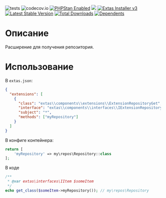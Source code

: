 ![tests](https://github.com/jeyroik/extas-repositories-get/workflows/PHP%20Composer/badge.svg?branch=master&event=push)
![codecov.io](https://codecov.io/gh/jeyroik/extas-repositories-get/coverage.svg?branch=master)
<a href="https://github.com/phpstan/phpstan"><img src="https://img.shields.io/badge/PHPStan-enabled-brightgreen.svg?style=flat" alt="PHPStan Enabled"></a> 
<a href="https://codeclimate.com/github/jeyroik/extas-repositories-get/maintainability"><img src="https://api.codeclimate.com/v1/badges/62260857ba00ea43a0dd/maintainability" /></a>
<a href="https://github.com/jeyroik/extas-installer/" title="Extas Installer v3"><img alt="Extas Installer v3" src="https://img.shields.io/badge/installer-v3-green"></a>
[![Latest Stable Version](https://poser.pugx.org/jeyroik/extas-repositories-get/v)](//packagist.org/packages/jeyroik/extas-q-crawlers)
[![Total Downloads](https://poser.pugx.org/jeyroik/extas-repositories-get/downloads)](//packagist.org/packages/jeyroik/extas-q-crawlers)
[![Dependents](https://poser.pugx.org/jeyroik/extas-repositories-get/dependents)](//packagist.org/packages/jeyroik/extas-q-crawlers)

# Описание

Расширение для получения репозитория.

# Использование

В `extas.json`:

```json
{
  "extensions": [
    {
      "class": "extas\\components\\extensions\\ExtensionRepositoryGet",
      "interface": "extas\\components\\interfaces\\IExtensionRepositoryGet",
      "subject": "*",
      "methods": ["myRepository"]
    } 
  ]
}
```
В конфиге контейнера:

```php
return [
    'myRepository' => my\repos\Repository::class
];
```

В коде

```php
/**
 * @var extas\interfaces\IItem $someItem
 */
echo get_class($someItem->myRepository()); // my\repos\Repository
```